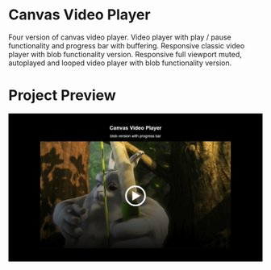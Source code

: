 # Canvas Video Player
Four version of canvas video player. Video player with play / pause functionality and progress bar with buffering. Responsive classic video player with blob functionality version. Responsive full viewport muted, autoplayed and looped video player with blob functionality version.

# Project Preview

![Canvas Video Player Preview](https://github.com/gitmasz/CanvasVideoPlayer/blob/master/canvas-video-player-preview.png?raw=true)